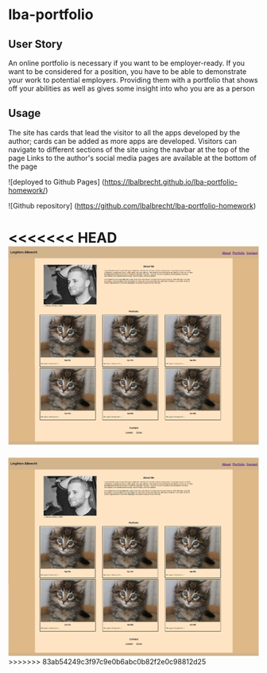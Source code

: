 # lba-portfolio

## User Story
An online portfolio is necessary if you want to be employer-ready. If you want to be considered for a position, you have to be able to demonstrate your work to potential employers. Providing them with a portfolio that shows off your abilities as well as gives some insight into who you are as a person

## Usage
The site has cards that lead the visitor to all the apps developed by the author; cards can be added as more apps are developed.
Visitors can navigate to different sections of the site using the navbar at the top of the page
Links to the author's social media pages are available at the bottom of the page

![deployed to Github Pages] (https://lbalbrecht.github.io/lba-portfolio-homework/)

![Github repository] (https://github.com/lbalbrecht/lba-portfolio-homework)

<<<<<<< HEAD
<img src=".\assets\images\portfolio-snapshot.png" alt = "Leighton's portfolio screenshot">
=======
<img src="./assets/images/portfolio-snapshot.png" alt="screenshot for a web development portfolio">
>>>>>>> 83ab54249c3f97c9e0b6abc0b82f2e0c98812d25
